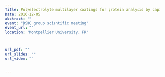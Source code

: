 ```yaml
---
Title: Polyelectrolyte multilayer coatings for protein analysis by capillary electrophoresis (CE).
Date: 2016-12-05
abstract: ""
event: "DSBC group scientific meeting"
event_url: ""
location: "Montpellier University, FR"



url_pdf: ""
url_slides: ""
url_video: ""


---
```

